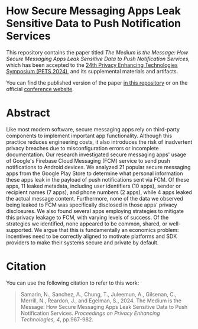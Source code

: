 # How Secure Messaging Apps Leak Sensitive Data to Push Notification Services

This repository contains the paper titled *The Medium is the Message: How Secure Messaging Apps Leak Sensitive Data to Push Notification Services*, which has been accepted to the [24th Privacy Enhancing Technologies Symposium (PETS 2024)](https://petsymposium.org/2024/paperlist.php), and its supplemental materials and artifacts.

You can find the published version of the paper [in this repository](popets-2024-0151.pdf) or on the official [conference website](https://petsymposium.org/popets/2024/popets-2024-0151.pdf).

# Abstract

Like most modern software, secure messaging apps rely on third-party components to implement important app functionality. Although this practice reduces engineering costs, it also introduces the risk of inadvertent privacy breaches due to misconfiguration errors or incomplete documentation. Our research investigated secure messaging apps' usage of Google's Firebase Cloud Messaging (FCM) service to send push notifications to Android devices. We analyzed 21 popular secure messaging apps from the Google Play Store to determine what personal information these apps leak in the payload of push notifications sent via FCM. Of these apps, 11 leaked metadata, including user identifiers (10 apps), sender or recipient names (7 apps), and phone numbers (2 apps), while 4 apps leaked the actual message content. Furthermore, none of the data we observed being leaked to FCM was specifically disclosed in those apps' privacy disclosures. We also found several apps employing strategies to mitigate this privacy leakage to FCM, with varying levels of success. Of the strategies we identified, none appeared to be common, shared, or well-supported. We argue that this is fundamentally an economics problem: incentives need to be correctly aligned to motivate platforms and SDK providers to make their systems secure and private by default.

# Citation

You can use the following citation to refer to this work:

> Samarin, N., Sanchez, A., Chung, T., Juleemun, A., Gilsenan, C., Merrill, N., Reardon, J., and Egelman, S., 2024. The Medium is the Message: How Secure Messaging Apps Leak Sensitive Data to Push Notification Services. *Proceedings on Privacy Enhancing Technologies, 4*, pp.967-982.
